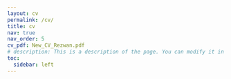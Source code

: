 ```yaml
---
layout: cv
permalink: /cv/
title: cv
nav: true
nav_order: 5
cv_pdf: New_CV_Rezwan.pdf
# description: This is a description of the page. You can modify it in '_pages/cv.md'. You can also change or remove the top pdf download button.
toc:
  sidebar: left
---
```

